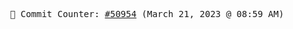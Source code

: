 <p align="center">
    <samp>
        📮 Commit Counter: <a href="https://github.com/Javascript-void0/Javascript-void0/commits/main">#50954</a> (March 21, 2023 @ 08:59 AM)
    </samp>
</p>